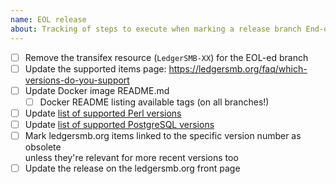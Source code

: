 ```yaml
---
name: EOL release
about: Tracking of steps to execute when marking a release branch End-of-Life
---
```



* [ ] Remove the transifex resource (`LedgerSMB-XX`) for the EOL-ed branch
* [ ] Update the supported items page: https://ledgersmb.org/faq/which-versions-do-you-support
* [ ] Update Docker image README.md
  * [ ] Docker README listing available tags (on all branches!)
* [ ] Update [list of supported Perl versions](https://ledgersmb.org/faq/which-versions-perl-does-ledgersmb-support)
* [ ] Update [list of supported PostgreSQL versions](https://ledgersmb.org/faq/installation/what-versions-postgresql-does-ledgersmb-support)
* [ ] Mark ledgersmb.org items linked to the specific version number as obsolete  
      unless they're relevant for more recent versions too
* [ ] Update the release on the ledgersmb.org front page
